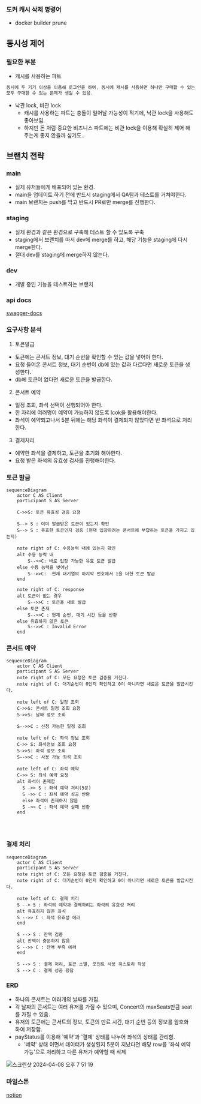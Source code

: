### 도커 캐시 삭제 명령어

- docker builder prune

## 동시성 제어

### 필요한 부분

- 캐시를 사용하는 파트

```typescript
동시에 두 기기 이상을 이용해 로그인을 하여, 동시에 캐시를 사용하면 하나만 구매할 수 있는 캐시임에도
모두 구매할 수 있는 문제가 생길 수 있음.
```

- 낙관 lock, 비관 lock
  - 캐시를 사용하는 파트는 충돌이 일어날 가능성이 적기에, 낙관 lock을 사용해도 좋아보임.
  - 하지만 돈 처럼 중요한 비즈니스 파트에는 비관 lock을 이용해 확실히 제어 해주는게 좋지 않을까 싶기도..

## 브랜치 전략

### main

- 실제 유저들에게 배포되어 있는 환경.
- main을 업데이트 하기 전에 반드시 staging에서 QA팀과 테스트를 거쳐야한다.
- main 브랜치는 push를 막고 반드시 PR로만 merge를 진행한다.

### staging

- 실제 환경과 같은 환경으로 구축해 테스트 할 수 있도록 구축
- staging에서 브랜치를 따서 dev에 merge를 하고, 해당 기능을 staging에 다시 merge한다.
- 절대 dev를 staging에 merge하지 않는다.

### dev

- 개발 중인 기능을 테스트하는 브랜치

### api docs

[swagger-docs](https://app.swaggerhub.com/apis-docs/rnjsdud980/reserve-concert/0.0.1)

### 요구사항 분석

1. 토큰발급

- 토큰에는 콘서트 정보, 대기 순번을 확인할 수 있는 값을 넣어야 한다.
- 요청 들어온 콘서트 정보, 대기 순번이 db에 있는 값과 다르다면 새로운 토큰을 생성한다.
- db에 토큰이 없다면 새로운 토큰을 발급한다.

2. 콘서트 예약

- 일정 조회, 좌석 선택이 선행되어야 한다.
- 한 자리에 여러명이 예약이 가능하지 않도록 lcok을 활용해야한다.
- 좌석이 예약되고나서 5분 뒤에는 해당 좌석이 결제되지 않았다면 빈 좌석으로 처리한다.

3. 결제처리

- 예약한 좌석을 결제하고, 토큰을 초기화 해야한다.
- 요청 받은 좌석의 유효성 검사를 진행해야한다.

### 토큰 발급

```mermaid
sequenceDiagram
    actor C AS Client
    participant S AS Server

    C->>S: 토큰 유효성 검증 요청

    S--> S : 이미 발급받은 토큰이 있는지 확인
    S--> S : 유효한 토큰인지 검증 (현재 입장하려는 콘서트에 부합하는 토큰을 가지고 있는지)

    note right of C: 수용능력 내에 있는지 확인
    alt 수용 능력 내
	    S-->>C: 바로 입장 가능한 유효 토큰 발급
    else 수용 능력을 벗어남
	    S-->>C:  현재 대기열의 마지막 번호에서 1을 더한 토큰 발급
    end

    note right of C: response
    alt 토큰이 없는 경우
    	S-->>C : 토큰을 새로 발급
    else 토큰 존재
	    S-->>C : 현재 순번, 대기 시간 등을 반환
    else 유효하지 않은 토큰
	    S-->>C : Invalid Error
    end

```

### 콘서트 예약

```mermaid
sequenceDiagram
    actor C AS Client
    participant S AS Server
    note right of C: 모든 요청은 토큰 검증을 거친다.
    note right of C: 대기순번이 0인지 확인하고 0이 아니라면 새로운 토큰을 발급시킨다.

    note left of C: 일정 조회
    C->>S: 콘서트 일정 조회 요청
    S->>S: 날짜 정보 조회

    S-->>C : 신청 가능한 일정 조회

    note left of C: 좌석 정보 조회
    C->> S: 좌석정보 조회 요청
    S->>S: 좌석 정보 조회
    S-->>C : 사용 가능 좌석 조회

    note left of C: 좌석 예약
    C->> S: 좌석 예약 요청
    alt 좌석이 존재함
	  S ->> S : 좌석 예약 처리(5분)
	  S ->> C : 좌석 예약 성공 반환
	  else 좌석이 존재하지 않음
	  S ->> C : 좌석 예약 실패 반환
    end




```

### 결제 처리

```mermaid
sequenceDiagram
    actor C AS Client
    participant S AS Server
    note right of C: 모든 요청은 토큰 검증을 거친다.
    note right of C: 대기순번이 0인지 확인하고 0이 아니라면 새로운 토큰을 발급시킨다.

    note left of C: 결제 처리
    S --> S : 좌석의 예약과 결제하려는 좌석의 유효성 처리
    alt 유효하지 않은 좌석
    S -->> C : 좌석 유효성 에러
    end

    S --> S : 잔액 검증
    alt 잔액이 충분하지 않음
    S -->> C : 잔액 부족 에러
    end

    S --> S : 결제 처리, 토큰 소멸, 포인트 사용 히스토리 작성
    S --> C : 결제 성공 응답

```

### ERD

- 하나의 콘서트는 여러개의 날짜를 가짐.
- 각 날짜의 콘서트는 여러 유저를 가질 수 있으며, Concert의 maxSeats만큼 seat를 가질 수 있음.
- 유저의 토큰에는 콘서트의 정보, 토큰의 만료 시간, 대기 순번 등의 정보를 암호화 하여 저장함.
- payStatus를 이용해 '예약'과 '결제' 상태를 나누어 좌석의 상태를 관리함.
  - '예약' 상태 이면서 데이터가 생성된지 5분이 지났다면 해당 row를 '좌석 예약 가능'으로 처리하고 다른 유저가 예약할 때 삭제

![스크린샷 2024-04-08 오후 7 51 19](https://github.com/hh-plus/3-concert-reservation/assets/71562311/9147b241-463a-4270-92e4-74cb9b05401f)

### 마일스톤

[notion](https://www.notion.so/0e137816d2544a87914244118e7804e1?pvs=4)
